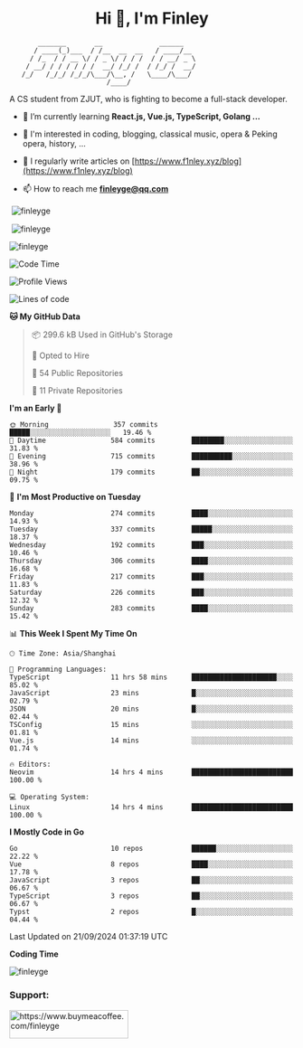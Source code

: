 <h1 align="center">Hi 👋, I'm Finley</h1>

```text
       _______       __              ______   
      / ____(_)___  / /__  __  __   / ____/__ 
     / /_  / / __ \/ / _ \/ / / /  / / __/ _ \
    / __/ / / / / / /  __/ /_/ /  / /_/ /  __/
   /_/   /_/_/ /_/_/\___/\__, /   \____/\___/
                        /____/                
```

<p align="left">

A CS student from ZJUT,
who is fighting to become a full-stack developer.

</p>

<p align="left">

- 🌱 I’m currently learning **React.js, Vue.js, TypeScript, Golang ...**

- 🧠 I'm interested in coding, blogging, classical music, opera & Peking opera, history, ...

- 📝 I regularly write articles on [https://www.f1nley.xyz/blog](https://www.f1nley.xyz/blog)

- 📫 How to reach me **finleyge@qq.com**

</p>

<p>&nbsp;<img align="center" src="https://github-readme-stats.vercel.app/api/top-langs/?username=finleyge&show_icons=true&locale=en&hide=javascript,html,tex" alt="finleyge" /></p>

<p>&nbsp;<img align="center" src="https://github-readme-stats.vercel.app/api?username=finleyge&show_icons=true&locale=en" alt="finleyge" /></p>

<p><img align="center" src="https://github-readme-streak-stats.herokuapp.com/?user=finleyge&" alt="finleyge" /></p>

<!--START_SECTION:waka-->
![Code Time](http://img.shields.io/badge/Code%20Time-1%2C857%20hrs%2015%20mins-blue)

![Profile Views](http://img.shields.io/badge/Profile%20Views-10-blue)

![Lines of code](https://img.shields.io/badge/From%20Hello%20World%20I%27ve%20Written-1.3%20million%20lines%20of%20code-blue)

**🐱 My GitHub Data** 

> 📦 299.6 kB Used in GitHub's Storage 
 > 
> 💼 Opted to Hire
 > 
> 📜 54 Public Repositories 
 > 
> 🔑 11 Private Repositories 
 > 
**I'm an Early 🐤** 

```text
🌞 Morning                357 commits         █████░░░░░░░░░░░░░░░░░░░░   19.46 % 
🌆 Daytime                584 commits         ████████░░░░░░░░░░░░░░░░░   31.83 % 
🌃 Evening                715 commits         ██████████░░░░░░░░░░░░░░░   38.96 % 
🌙 Night                  179 commits         ██░░░░░░░░░░░░░░░░░░░░░░░   09.75 % 
```
📅 **I'm Most Productive on Tuesday** 

```text
Monday                   274 commits         ████░░░░░░░░░░░░░░░░░░░░░   14.93 % 
Tuesday                  337 commits         █████░░░░░░░░░░░░░░░░░░░░   18.37 % 
Wednesday                192 commits         ███░░░░░░░░░░░░░░░░░░░░░░   10.46 % 
Thursday                 306 commits         ████░░░░░░░░░░░░░░░░░░░░░   16.68 % 
Friday                   217 commits         ███░░░░░░░░░░░░░░░░░░░░░░   11.83 % 
Saturday                 226 commits         ███░░░░░░░░░░░░░░░░░░░░░░   12.32 % 
Sunday                   283 commits         ████░░░░░░░░░░░░░░░░░░░░░   15.42 % 
```


📊 **This Week I Spent My Time On** 

```text
🕑︎ Time Zone: Asia/Shanghai

💬 Programming Languages: 
TypeScript               11 hrs 58 mins      █████████████████████░░░░   85.02 % 
JavaScript               23 mins             █░░░░░░░░░░░░░░░░░░░░░░░░   02.79 % 
JSON                     20 mins             █░░░░░░░░░░░░░░░░░░░░░░░░   02.44 % 
TSConfig                 15 mins             ░░░░░░░░░░░░░░░░░░░░░░░░░   01.81 % 
Vue.js                   14 mins             ░░░░░░░░░░░░░░░░░░░░░░░░░   01.74 % 

🔥 Editors: 
Neovim                   14 hrs 4 mins       █████████████████████████   100.00 % 

💻 Operating System: 
Linux                    14 hrs 4 mins       █████████████████████████   100.00 % 
```

**I Mostly Code in Go** 

```text
Go                       10 repos            ██████░░░░░░░░░░░░░░░░░░░   22.22 % 
Vue                      8 repos             ████░░░░░░░░░░░░░░░░░░░░░   17.78 % 
JavaScript               3 repos             ██░░░░░░░░░░░░░░░░░░░░░░░   06.67 % 
TypeScript               3 repos             ██░░░░░░░░░░░░░░░░░░░░░░░   06.67 % 
Typst                    2 repos             █░░░░░░░░░░░░░░░░░░░░░░░░   04.44 % 
```




 Last Updated on 21/09/2024 01:37:19 UTC
<!--END_SECTION:waka-->
**Coding Time**
<p>
       <img align="center" src="https://wakatime.com/share/@1f267603-cf28-47c9-a32c-2753500710e7/96d852e9-5832-42ff-acaa-a48a5371ba9d.svg" alt="finleyge" />
</p>

</p>


<h3 align="left">Support:</h3>

<p align="left">

<a href="https://www.buymeacoffee.com/finleyge"> <img align="left" src="https://cdn.buymeacoffee.com/buttons/v2/default-yellow.png" height="50" width="210" alt="https://www.buymeacoffee.com/finleyge" />

</a>
</p>
